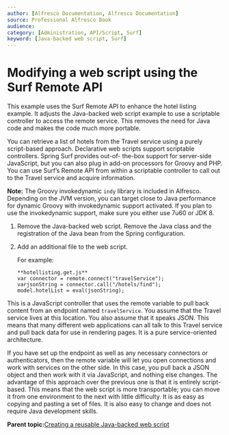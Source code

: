 ```yaml
---
author: [Alfresco Documentation, Alfresco Documentation]
source: Professional Alfresco Book
audience: 
category: [Administration, API/Script, Surf]
keyword: [Java-backed web script, Surf]
---
```


# Modifying a web script using the Surf Remote API

This example uses the Surf Remote API to enhance the hotel listing example. It adjusts the Java-backed web script example to use a scriptable controller to access the remote service. This removes the need for Java code and makes the code much more portable.

You can retrieve a list of hotels from the Travel service using a purely script-based approach. Declarative web scripts support scriptable controllers. Spring Surf provides out-of- the-box support for server-side JavaScript, but you can also plug in add-on processors for Groovy and PHP. You can use Surf’s Remote API from within a scriptable controller to call out to the Travel service and acquire information.

**Note:** The Groovy invokedynamic `indy` library is included in Alfresco. Depending on the JVM version, you can target close to Java performance for dynamic Groovy with invokedynamic support activated. If you plan to use the invokedynamic support, make sure you either use 7u60 or JDK 8.

1.  Remove the Java-backed web script. Remove the Java class and the registration of the Java bean from the Spring configuration.

2.  Add an additional file to the web script.

    For example:

    ```
    **hotellisting.get.js**
    var connector = remote.connect("travelService");
    varjsonString = connector.call("/hotels/find");
    model.hotelList = eval(jsonString);
    ```


This is a JavaScript controller that uses the remote variable to pull back content from an endpoint named `travelService`. You assume that the Travel service lives at this location. You also assume that it speaks JSON. This means that many different web applications can all talk to this Travel service and pull back data for use in rendering pages. It is a pure service-oriented architecture.

If you have set up the endpoint as well as any necessary connectors or authenticators, then the remote variable will let you open connections and work with services on the other side. In this case, you pull back a JSON object and then work with it via JavaScript, and nothing else changes. The advantage of this approach over the previous one is that it is entirely script-based. This means that the web script is more transportable; you can move it from one environment to the next with little difficulty. It is as easy as copying and pasting a set of files. It is also easy to change and does not require Java development skills.

**Parent topic:**[Creating a reusable Java-backed web script](../tasks/surf-java-ws-ex.md)

